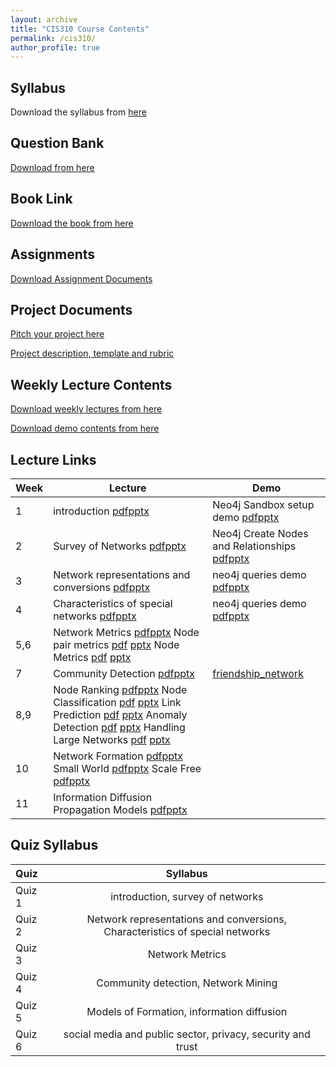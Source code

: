 ```yaml
---
layout: archive
title: "CIS310 Course Contents"
permalink: /cis310/
author_profile: true
---
```


## Syllabus

Download the syllabus from [here](https://drive.google.com/file/d/1wqEBlBXtYCwfZLJN_H6Rl3Tnn0QYPeXv/view?usp=sharing) 


## Question Bank

[Download from here](https://docs.google.com/document/d/1mCMnkhZ6qE2x23fCM-B3-tgjnyYFt1fmwsvzhI0oct8/edit#heading=h.r7bwerrixg0z)

## Book Link

[Download the book from here](https://drive.google.com/file/d/1TKI7vucHkoTseZVWmovYtwvathu-QXE_/view?usp=sharing)

## Assignments

[Download Assignment Documents](https://drive.google.com/drive/folders/1Pro0_1q7Ks9h0QoomV48kwTUB3eNVYbp?usp=sharing)


## Project Documents
[Pitch your project here](https://docs.google.com/document/d/1nUvDDlweu3gG57R8kRAeN1liYM_gNtIRV0-H-hz6xuk/edit?usp=sharing)

[Project description, template and rubric](https://drive.google.com/drive/folders/1VjExeTuq1B8n3JUYYIuZ-q3nkR0SLBAK?usp=sharing)

## Weekly Lecture Contents

[Download weekly lectures from here](https://drive.google.com/drive/folders/1WTxPEDXg6zm89rPIeK6v6mdtahBKY40f?usp=sharing)

[Download demo contents from here](https://drive.google.com/drive/folders/1_AdNhTSBwOK4aYWTizrpTH7ag0OJhpJ9?usp=sharing)



## Lecture Links

|Week              | Lecture | Demo |
| --------| -------------------------- | ----------------- |
| 1       |   introduction [pdf](https://drive.google.com/file/d/1XsUxbGOxxD4cqJte8XWvZCAe5SYC0L3t/view?usp=drive_link)[pptx](https://docs.google.com/presentation/d/1Xkbpzch9YRCobtYl2MzErJgRmE0Vn3Yj/edit?usp=drive_link&ouid=116517936227271601598&rtpof=true&sd=true) | Neo4j Sandbox setup demo [pdf](https://drive.google.com/file/d/1e0yycF7uViG7EZ7KZs7qUN0Y1jQ5SfAo/view?usp=drive_link)[pptx](https://docs.google.com/presentation/d/1_BtUNy8q2W74bDrH0ACIByFYHN79R36o/edit?usp=drive_link) |
| 2      |   Survey of Networks [pdf](https://drive.google.com/file/d/1Xwj7aIUSAFwn4aiR1eKDKWRf1prld0uq/view?usp=drive_link)[pptx](https://docs.google.com/presentation/d/1Y-7nL0Kz2IILkxo14NgVDcCzA3g_V-1O/edit?usp=drive_link&ouid=116517936227271601598&rtpof=true&sd=true) | Neo4j Create Nodes and Relationships [pdf](https://drive.google.com/file/d/1PIUWDbzQYhJh6yx1pbozqe4qL0gv7yss/view?usp=drive_link)[pptx](https://docs.google.com/presentation/d/1OvOy-JD9Tc-hSqDVUd0oyuueVKlkd8C8/edit?usp=drive_link) |
| 3      |   Network representations and conversions [pdf](https://drive.google.com/file/d/1Y3BFXaJbMkh1jz0bLMWs8vKfeUhxq1J7/view?usp=drive_link)[pptx](https://docs.google.com/presentation/d/1Y5esRbAOaYecMxS_0hw6rAA6iX4x3dYu/edit?usp=drive_link&ouid=116517936227271601598&rtpof=true&sd=true) | neo4j queries demo [pdf](https://drive.google.com/file/d/1spLCuyjO81uQaYSC2m8zGBYo3-xvcUEC/view?usp=drive_link)[pptx](https://docs.google.com/presentation/d/1R84FkKiUt0P4pwxUN1_nXJ0o_3tQxELS/edit?usp=drive_link) |
| 4      |   Characteristics of special networks [pdf](https://drive.google.com/file/d/1YErZwr1p3W0L3EuUlNjULvFcrRfSJcFU/view?usp=drive_link)[pptx](https://docs.google.com/presentation/d/1YHSNtTfMngen-qbmZ7on5CtUnHz2cWNf/edit?usp=drive_link&ouid=116517936227271601598&rtpof=true&sd=true) | neo4j queries demo [pdf](https://drive.google.com/file/d/1spLCuyjO81uQaYSC2m8zGBYo3-xvcUEC/view?usp=drive_link)[pptx](https://docs.google.com/presentation/d/1R84FkKiUt0P4pwxUN1_nXJ0o_3tQxELS/edit?usp=drive_link) |
| 5,6      |   Network Metrics [pdf](https://drive.google.com/file/d/1-n0reYcCWzb88VcB99kuBiWtbEmsTShI/view?usp=drive_link)[pptx](https://docs.google.com/presentation/d/1YLSlg0dpvJECMJhMOd3qfgoyeakUSj_L/edit?usp=drive_link&ouid=116517936227271601598&rtpof=true&sd=true) Node pair metrics [pdf](https://drive.google.com/file/d/1-mjGGppMryYFPWUHCGWu7OVdrI__rEpj/view?usp=drive_link) [pptx](https://docs.google.com/presentation/d/1YHbw3IfQxDd1wR_V-JMcATKw1dnsnQox/edit?usp=drive_link&ouid=116517936227271601598&rtpof=true&sd=true) Node Metrics [pdf](https://drive.google.com/file/d/1ucUy8r38jqInYlW3rwT3C1lFdLRB1a5o/view?usp=drive_link) [pptx](https://docs.google.com/presentation/d/1YLjeM4TYUPkvHpvt6DUfBQh1GviTo5gB/edit?usp=drive_link&ouid=116517936227271601598&rtpof=true&sd=true) | |
| 7      |   Community Detection [pdf](https://drive.google.com/file/d/10zHwEucowsxl5egqfirD5dOuOCqaLLj_/view?usp=drive_link)[pptx](https://docs.google.com/presentation/d/1ZQDjpfBc6RuBIjBkMU5t1J4dgyws7pxg/edit?usp=drive_link) | [friendship_network](https://drive.google.com/file/d/1Vz1wGCkoQyrVMEXDI6h5_8ELPxbemOzO/view?usp=drive_link)|
| 8,9      |   Node Ranking [pdf](https://drive.google.com/file/d/11GGiSVYpZ17p4VxDtlMBK5dIYOEQLmfu/view?usp=drive_link)[pptx](https://docs.google.com/presentation/d/10wMRNzqBpIuaxVzXhhrqeHN8IDUh-cHQ/edit?usp=drive_link&ouid=101546128155949586791&rtpof=true&sd=true)   Node Classification [pdf](https://drive.google.com/file/d/11IBqVrlrXTmFlA-UNyDSjoANYAe74cwR/view?usp=drive_link) [pptx](https://docs.google.com/presentation/d/114IjbCd39wnDgLkp8SabiXuawxPDHy9h/edit?usp=drive_link&ouid=101546128155949586791&rtpof=true&sd=true)  Link Prediction [pdf](https://drive.google.com/file/d/11IRqB5tTR_-Q0l1KEuLpHU1rwP-zDwX_/view?usp=drive_link) [pptx](https://docs.google.com/presentation/d/10yNxOQTRAj_moqHDsaO0zX6opumrG-86/edit?usp=drive_link&ouid=101546128155949586791&rtpof=true&sd=true) Anomaly Detection [pdf](https://drive.google.com/file/d/11M_yeA8JeigzD8HuaoJG53rJF7ecK_mX/view?usp=drive_link) [pptx](https://docs.google.com/presentation/d/116H4We_0iI4m22nxwjBm4suymacr_t1h/edit?usp=drive_link&ouid=101546128155949586791&rtpof=true&sd=true) Handling Large Networks [pdf](https://drive.google.com/file/d/11YAe4uiCvc7v_2aGH_SrxXR7JgcW7MLK/view?usp=drive_link) [pptx](https://docs.google.com/presentation/d/119pe3omo62QttJNzU1rVCPfEvnscd7WW/edit?usp=drive_link&ouid=101546128155949586791&rtpof=true&sd=true)| |
| 10      |   Network Formation [pdf](https://drive.google.com/file/d/1vcOFu9ZahbpFdEqTisHkXWCE9Cww1Y07/view?usp=sharing)[pptx](https://docs.google.com/presentation/d/1YUnixxA78qeww2KRfJR2xGbuDY-GAEVr/edit?usp=sharing&ouid=116517936227271601598&rtpof=true&sd=true) Small World [pdf](https://drive.google.com/file/d/1vkZi2qpGXVuQK92CqXw-HMwgbTgOYfOl/view?usp=sharing)[pptx](https://docs.google.com/presentation/d/1Yn_NIIzhKK8pLvBgm-BQlnFUEzjscGlo/edit?usp=sharing&ouid=116517936227271601598&rtpof=true&sd=true) Scale Free [pdf](https://drive.google.com/file/d/1voRm3O-MyQvX8aim1Uq5WDWH_QBLz9wT/view?usp=sharing)[pptx](https://docs.google.com/presentation/d/1YX9g1_FyE9Mt44eZL3chpbyRICcLqiJB/edit?usp=sharing&ouid=116517936227271601598&rtpof=true&sd=true) | |
| 11      |   Information Diffusion Propagation Models [pdf](https://drive.google.com/file/d/1vr8gGcLtCNdtUG88NZ6c_uEBcNjU__Oe/view?usp=sharing)[pptx](https://docs.google.com/presentation/d/1Zp2rBp4t4WWeMCIk14ZHzMEaU5re0NTd/edit?usp=sharing&ouid=116517936227271601598&rtpof=true&sd=true) | |


## Quiz Syllabus

| Quiz      | Syllabus | 
| :---        |:----:   | 
| Quiz 1      | introduction, survey of networks      | 
| Quiz 2   | Network representations and conversions, Characteristics of special networks|
| Quiz 3   | Network Metrics |
| Quiz 4   | Community detection, Network Mining |
| Quiz 5  | Models of Formation, information diffusion| 
| Quiz 6  | social media and public sector, privacy, security and trust| 


